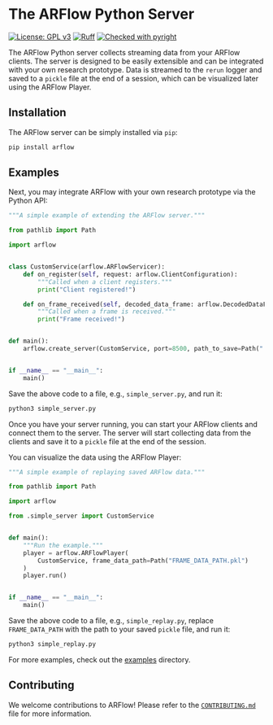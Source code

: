 # The ARFlow Python Server

[![License: GPL v3](https://img.shields.io/badge/License-GPLv3-blue.svg)](https://www.gnu.org/licenses/gpl-3.0)
[![Ruff](https://img.shields.io/endpoint?url=https://raw.githubusercontent.com/astral-sh/ruff/main/assets/badge/v2.json)](https://github.com/astral-sh/ruff)
[![Checked with pyright](https://microsoft.github.io/pyright/img/pyright_badge.svg)](https://microsoft.github.io/pyright/)

The ARFlow Python server collects streaming data from your ARFlow clients. The server is designed to be easily extensible and can be integrated with your own research prototype. Data is streamed to the `rerun` logger and saved to a `pickle` file at the end of a session, which can be visualized later using the ARFlow Player.

<!-- TODO: Insert demo image -->

## Installation

The ARFlow server can be simply installed via `pip`:

```bash
pip install arflow
```

## Examples

Next, you may integrate ARFlow with your own research prototype via the Python API:

<!-- TODO: Figure out how to sync this with example scripts -->

```python
"""A simple example of extending the ARFlow server."""

from pathlib import Path

import arflow


class CustomService(arflow.ARFlowServicer):
    def on_register(self, request: arflow.ClientConfiguration):
        """Called when a client registers."""
        print("Client registered!")

    def on_frame_received(self, decoded_data_frame: arflow.DecodedDataFrame):
        """Called when a frame is received."""
        print("Frame received!")


def main():
    arflow.create_server(CustomService, port=8500, path_to_save=Path("./"))


if __name__ == "__main__":
    main()
```

Save the above code to a file, e.g., `simple_server.py`, and run it:

```bash
python3 simple_server.py
```

Once you have your server running, you can start your ARFlow clients and connect them to the server. The server will start collecting data from the clients and save it to a `pickle` file at the end of the session.

You can visualize the data using the ARFlow Player:

```python
"""A simple example of replaying saved ARFlow data."""

from pathlib import Path

import arflow

from .simple_server import CustomService


def main():
    """Run the example."""
    player = arflow.ARFlowPlayer(
        CustomService, frame_data_path=Path("FRAME_DATA_PATH.pkl")
    )
    player.run()


if __name__ == "__main__":
    main()
```

Save the above code to a file, e.g., `simple_replay.py`, replace `FRAME_DATA_PATH` with the path to your saved `pickle` file, and run it:

```bash
python3 simple_replay.py
```

For more examples, check out the [examples](https://github.com/cake-lab/ARFlow/tree/main/python/examples) directory.

## Contributing

We welcome contributions to ARFlow! Please refer to the [`CONTRIBUTING.md`](https://github.com/cake-lab/ARFlow/blob/main/CONTRIBUTING.md) file for more information.

